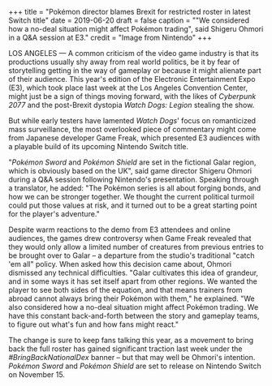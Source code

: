 +++
title = "Pokémon director blames Brexit for restricted roster in latest Switch title"
date = 2019-06-20
draft = false
caption = "\"We considered how a no-deal situation might affect Pokémon trading\", said Shigeru Ohmori in a Q&A session at E3."
credit = "Image from Nintendo"
+++

LOS ANGELES &mdash; A common criticism of the video game industry is that its productions usually shy away from real world politics, be it by fear of storytelling getting in the way of gameplay or because it might alienate part of their audience. This year's edition of the Electronic Entertainment Expo (E3), which took place last week at the Los Angeles Convention Center, might just be a sign of things moving forward, with the likes of *Cyberpunk 2077* and the post-Brexit dystopia *Watch Dogs: Legion* stealing the show.

<!--more-->

But while early testers have lamented *Watch Dogs*' focus on romanticized mass surveillance, the most overlooked piece of commentary might come from Japanese developer Game Freak, which presented E3 audiences with a playable build of its upcoming Nintendo Switch title.

"*Pokémon Sword* and *Pokémon Shield* are set in the fictional Galar region, which is obviously based on the UK", said game director Shigeru Ohmori during a Q&A session following Nintendo's presentation. Speaking through a translator, he added: "The Pokémon series is all about forging bonds, and how we can be stronger together. We thought the current political turmoil could put those values at risk, and it turned out to be a great starting point for the player's adventure."

Despite warm reactions to the demo from E3 attendees and online audiences, the games drew controversy when Game Freak revealed that they would only allow a limited number of creatures from previous entries to be brought over to Galar &ndash; a departure from the studio's traditional "catch 'em all" policy. When asked how this decision came about, Ohmori dismissed any technical difficulties. "Galar cultivates this idea of grandeur, and in some ways it has set itself apart from other regions. We wanted the player to see both sides of the equation, and that means trainers from abroad cannot always bring their Pokémon with them," he explained. "We also considered how a no-deal situation might affect Pokémon trading. We have this constant back-and-forth between the story and gameplay teams, to figure out what's fun and how fans might react."

The change is sure to keep fans talking this year, as a movement to bring back the full roster has gained significant traction last week under the *#BringBackNationalDex* banner &ndash; but that may well be Ohmori's intention. *Pokémon Sword* and *Pokémon Shield* are set to release on Nintendo Switch on November 15.
